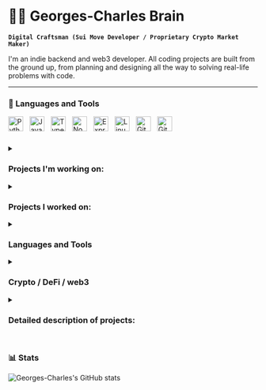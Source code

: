 <!--
Notes:
This is the repo from which the github profile is generated.

Fork the github profile repos and copy the interesting parts.

Inspiration for GitHub Profiles:
https://github.com/ForrestKnight/ForrestKnight


-->
# 🏄‍♂️ Georges-Charles Brain

**`Digital Craftsman (Sui Move Developer / Proprietary Crypto Market Maker)`**

I'm an indie backend and web3 developer. All coding projects are built from the ground up, from planning and designing all the way to solving real-life problems with code. 


---

### 🧰 Languages and Tools

<img align="left" alt="Python" width="30px" style="padding-right:10px;" src="https://cdn.jsdelivr.net/gh/devicons/devicon/icons/python/python-plain.svg" />
<img align="left" alt="JavaScript" width="30px" style="padding-right:10px;" src="https://cdn.jsdelivr.net/gh/devicons/devicon/icons/javascript/javascript-plain.svg" />
<img align="left" alt="TypeScript" width="30px" style="padding-right:10px;" src="https://cdn.jsdelivr.net/gh/devicons/devicon/icons/typescript/typescript-plain.svg" />
<img align="left" alt="NodeJS" width="30px" style="padding-right:10px;" src="https://cdn.jsdelivr.net/gh/devicons/devicon/icons/nodejs/nodejs-original.svg" />
<img align="left" alt="ExpressJS" width="30px" style="padding-right:10px;" src="https://cdn.jsdelivr.net/gh/devicons/devicon/icons/express/express-original.svg" />
<img align="left" alt="Linux" width="30px" style="padding-right:10px;" src="https://cdn.jsdelivr.net/gh/devicons/devicon/icons/linux/linux-original.svg" />
<img align="left" alt="Git" width="30px" style="padding-right:10px;" src="https://cdn.jsdelivr.net/gh/devicons/devicon/icons/git/git-original.svg" />
<img align="left" alt="GitHub" width="30px" style="padding-right:10px;" src="https://cdn.jsdelivr.net/gh/devicons/devicon/icons/github/github-original.svg" />

<!--
<img align="left" alt="HTML" width="30px" style="padding-right:10px;" src="https://cdn.jsdelivr.net/gh/devicons/devicon/icons/html5/html5-plain.svg" />
<img align="left" alt="CSS" width="30px" style="padding-right:10px;" src="https://cdn.jsdelivr.net/gh/devicons/devicon/icons/css3/css3-plain.svg" />
<img align="left" alt="React" width="30px" style="padding-right:10px;" src="https://cdn.jsdelivr.net/gh/devicons/devicon/icons/react/react-original.svg" />
<img align="left" alt="Bash" width="30px" style="padding-right:10px;" src="https://cdn.jsdelivr.net/gh/devicons/devicon/icons/bash/bash-original.svg" />
<img align="left" alt="Java" width="30px" style="padding-right:10px;" src="https://cdn.jsdelivr.net/gh/devicons/devicon/icons/java/java-original.svg"/>
<img align="left" alt="Spring" width="30px" style="padding-right:10px;" src="https://cdn.jsdelivr.net/gh/devicons/devicon/icons/spring/spring-original.svg" />
-->
 
<br />


#
<!-- 
<details>
  <summary><h3>👨‍💻 Georges-Charles's Coding Journey </h3></summary>
    I started my coding journey as a Qlik Data Vizualization consultant.
</details>
 -->

<details>
  <summary><h3> Projects I'm working on: </h3></summary>
  Custodial USSD wallet for the Sui Network  
 
  [Curabolist](https://curabolist.com) - Curate, collaborate, and monetize online research about any topic.  
  Grid trading (custom gsheet model)

</details>

<details>
  <summary><h3> Projects I worked on: </h3></summary>
    MoveToEarn / Stepn - a team of 9 East-Africans Employees walked 90 phones daily for 6 months, totaling 16200km
    Reality Mining - community-sourced street-level imagery and map data, 2 employees mapped a city neigborhood using RealityMaps (shut down) which wasn't mapped by Google Streetview since 7 years
    - Algorithmic cash & carry - perpetual funding rate arbitrage
    - Hedged Yield Farming on Ethereum and Solana (APY.vision, tulip.garden, custom gsheet model)
    - [Solana Ecosystem Database](https://ufahamu.notion.site/f8cf55a53ac34d118aae18b906aff319?v=2420b81d89f24442a4ff7e89c5fe38ad&pvs=4) - Community maintained, includes pre-token and pre-mainnet projects, sorting of projects by category, dev stage and other properties
    - Quant hedge fund investing
    - uncollateralized lending (TrueFi, notes.finance)
    - A proprietary cross-exchange triangular arbitrage market-making trading engine written in Python (see detailed project description below)
    - Manual triangular arbitrage vs Fiat on CEXs

</details>

<details>
  <summary><h3> Languages and Tools </h3></summary>
    - Python
  
    - Javascript
  
    - Tools:
    Linux, Zsh, render.com
    Qlik, Notion, Asana, gsheets

    - AWS:

    - web3: duneanalytics, thegraph, 

</details>

<details>
  <summary><h3> Crypto / DeFi / web3 </h3></summary>
    I've been near full-time exploring the crypto / defi / web3 world since the end of 2017.
    Sui: SNS

    Solana:
      protocols: MNGO, SNY, TULIP, GMT/GST(Stepn), HXRO, MEAN, IVN, PRT, ATLAS/POLIS(Star Atlas), FIDA, GRAPE, RAY, PEOPLE, SBR, MAPS, OXY, SRM

    Ethereum: 
      protocols: UMA, SNX, SUSHI, 1INCH, TRIBE/FEI, TRU, AMPL, BAND, ITGR, MLN, Augur, BAL, GLM

    Others L1s: Celo

    Other protocols: RealityCoin, Hivemapper
    
</details>

<details>
 <summary><h3> Detailed description of projects: </h3></summary>
 
 Built a proprietary cross-exchange triangular arbitrage market-making trading engine
 Built using:
  Python: CCXT, threading, logging, SQLAlchemy, Redis, boto3, Pandas, Numpy, Dask, Altair, concurrent
  AWS: EC2, RDS, CloudWatch, IAM, SageMaker, Parameter Store, S3
  Tools: Redis, MySQL, Linux, git, Atom+hydrogen, Jupyter Lab, Asana, HeidiSQL, P3X Redis Client, 
  ConEmu, bitbucket, VPN, QlikView, TradingView
 Features:
 - CCXT exchange APIs integration and requests wrapper
 - CCXT exchange API unit tests evaluation script
 - Oanda Forex API integration
 - A universal bot for parameterized market making in any market vs reference markets
 - An order placement optimizer, dependent on the order book and tunable parameters per market
 - Monitoring:
   - Email alerts
   - Market maker checker (removes all the orders of the books in a self-detected emergency) (python script)
   - Balance overview on request (console)
   - Open orders on request (console)
   - Bot state on request (Redis viewer)
   - Detailed bot logs (Cloudwatch)
 - A current market state which fetches order books and tickers from all relevant CCXT exchange
 - A balance state which regularly fetches the balances of exchange accounts
 - Total balance over multiple exchange accounts and currencies with time comparison and a backup position re-balancer
 - A parameterized capital management script to auto-transfer crypto assets across multiple exchanges based on balance targets and accompanying thresholds
 - A public trades fetcher for all relevant CCXT exchanges and markets
 - A public trades processor to convert all prices to EUR and add reference bids or asks
 - Market profitability analyzer based on the processed public trades
    
</details>

#

### 📊 Stats

![Georges-Charles's GitHub stats](https://github-readme-stats.vercel.app/api?username=georgescharlesbrain&show_icons=true&theme=gruvbox) 
<!-- ![GitHub Streak](https://streak-stats.demolab.com?user=georgescharlesbrain&theme=gruvbox&border_radius=4.5) -->


